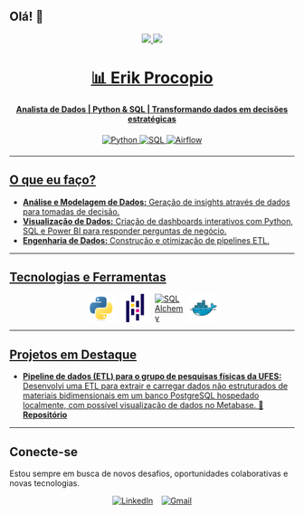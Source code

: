 ## Olá! 👋
<div align="center"> <a href="https://github.com/xmdsx2"> <img height="180em" src="https://github-readme-stats.vercel.app/api?username=akyla007&show_icons=true&theme=monokai&include_all_commits=true&count_private=true"/> <img height="180em" src="https://github-readme-stats.vercel.app/api/top-langs/?username=xmdsx2&layout=compact&langs_count=7&theme=monokai"/> </div>
<div align="center">
  <h1>📊 Erik Procopio</h1>
  <p><strong>Analista de Dados | Python & SQL | Transformando dados em decisões estratégicas</strong></p>
</div>

<div align="center" style="margin: 20px 0;">
  <!-- Badges de Tecnologias -->
  <img src="https://img.shields.io/badge/Python-3776AB?style=for-the-badge&logo=python&logoColor=white" alt="Python" />
  <img src="https://img.shields.io/badge/SQL-4479A1?style=for-the-badge&logo=postgresql&logoColor=white" alt="SQL" />
  <img src="https://img.shields.io/badge/Apache%20Airflow-017CEE?style=for-the-badge&logo=Apache%20Airflow&logoColor=white" alt="Airflow" />
</div>

<hr>

<div>
  <h2>O que eu faço?</h2>
  <ul>
    <li><strong>Análise e Modelagem de Dados:</strong> Geração de insights através de dados para tomadas de decisão.</li>
    <li><strong>Visualização de Dados:</strong> Criação de dashboards interativos com Python, SQL e Power BI para responder perguntas de negócio.</li>
    <li><strong>Engenharia de Dados:</strong> Construção e otimização de pipelines ETL.</li>
    
  </ul>
</div>

<hr>

<div>
  <h2>Tecnologias e Ferramentas</h2>
  <div style="display: flex; flex-wrap: wrap; justify-content: center; gap: 10px; margin-top: 10px;">
    <img src="https://raw.githubusercontent.com/devicons/devicon/master/icons/python/python-original.svg" alt="Python" width="50" height="50" />
    <img src="https://raw.githubusercontent.com/devicons/devicon/master/icons/pandas/pandas-original.svg" alt="Pandas" width="50" height="50" />
    <img src="https://avatars.githubusercontent.com/u/6043126?s=200&v=4" alt="SQLAlchemy" width="50" height="50" />
    <img src="https://raw.githubusercontent.com/devicons/devicon/master/icons/docker/docker-original.svg" alt="Docker" width="50" height="50" />
  </div>
</div>

<hr>

<div>
  <h2>Projetos em Destaque</h2>
  <ul>
      <li>
        <strong>Pipeline de dados (ETL) para o grupo de pesquisas físicas da UFES:</strong> Desenvolvi uma ETL para extrair e carregar dados não estruturados de materiais bidimensionais em um banco PostgreSQL hospedado localmente,
        com possível visualização de dados no Metabase.  
        <strong>🔗 <a href="https://github.com/xmdsx2/moquecaufes" target="_blank">Repositório</a></strong>
      </li>
  
  </ul>
</div>

<hr>

<div>
  <h2>Conecte-se</h2>
  <p>Estou sempre em busca de novos desafios, oportunidades colaborativas e novas tecnologias.</p>
  <div style="display: flex; justify-content: center; gap: 15px; margin-top: 10px;">
    <a href="https://www.linkedin.com/in/erik-procopio/" target="_blank">
      <img src="https://img.shields.io/badge/LinkedIn-0A66C2?style=for-the-badge&logo=linkedin&logoColor=white" alt="LinkedIn" />
    </a>
    <a href="mailto:erik.fp52@gmail.com">
      <img src="https://img.shields.io/badge/Gmail-D14836?style=for-the-badge&logo=gmail&logoColor=white" alt="Gmail" />
    </a>
  </div>
</div>


<!--
**xmdsx2/xmdsx2** is a ✨ _special_ ✨ repository because its `README.md` (this file) appears on your GitHub profile.

Here are some ideas to get you started:

- 🔭 I’m currently working on ...
- 🌱 I’m currently learning ...
- 👯 I’m looking to collaborate on ...
- 🤔 I’m looking for help with ...
- 💬 Ask me about ...
- 📫 How to reach me: ...
- 😄 Pronouns: ...
- ⚡ Fun fact: ...
-->
